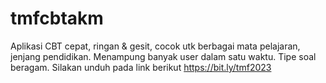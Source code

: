 # tmfcbtakm
Aplikasi CBT cepat, ringan &amp; gesit, cocok utk berbagai mata pelajaran, jenjang pendidikan. Menampung banyak user dalam satu waktu. Tipe soal beragam. Silakan unduh pada link berikut https://bit.ly/tmf2023
